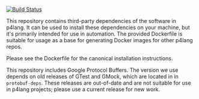 [![Build Status](https://travis-ci.org/p4lang/third-party.svg?branch=master)](https://travis-ci.org/p4lang/third-party)

This repository contains third-party dependencies of the software in p4lang. It
can be used to install these dependencies on your machine, but it's primarily
intended for use in automation. The provided Dockerfile is suitable for usage as
a base for generating Docker images for other p4lang repos.

Please see the Dockerfile for the canonical installation instructions.

This repository includes Google Protocol Buffers. The version we use depends on
old releases of GTest and GMock, which are located in in `protobuf-deps`. These
releases are out-of-date and are not suitable for use in p4lang projects; please
use a current release for new work.
